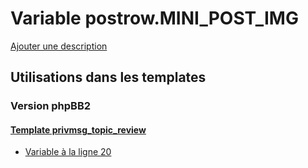 # Variable postrow.MINI_POST_IMG
[Ajouter une description](https://fa-tvars.appspot.com/var/postrow.MINI_POST_IMG)

## Utilisations dans les templates

### Version phpBB2

#### [Template privmsg_topic_review](subsilver/privmsg_topic_review.md)
* [Variable &agrave; la ligne 20](../subsilver/privmsg_topic_review.tpl#L20)